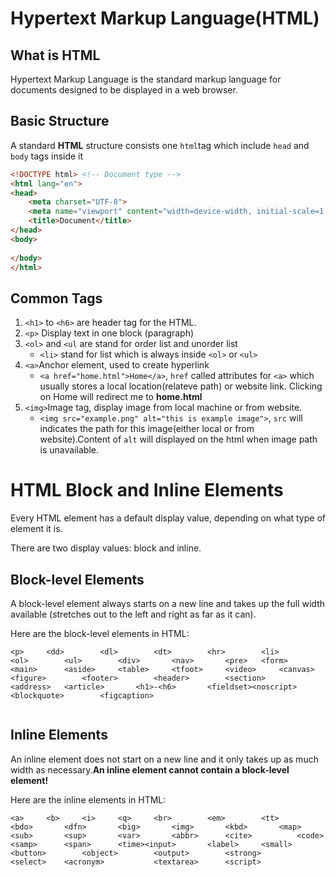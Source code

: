 # Hypertext Markup Language(HTML)

## What is HTML

Hypertext Markup Language is the standard markup language for documents designed to be displayed in a web browser. 

## Basic Structure

A standard **HTML** structure consists one `html`tag which include `head` and `body` tags inside it

```html
<!DOCTYPE html> <!-- Document type -->
<html lang="en">
<head>
    <meta charset="UTF-8">
    <meta name="viewport" content="width=device-width, initial-scale=1.0">
    <title>Document</title>
</head>
<body>
    
</body>
</html>
```

## Common Tags

1. `<h1>` to `<h6>` are header tag for the HTML.
2. `<p>` Display text in one block (paragraph)
3. `<ol>` and `<ul` are stand for order list and unorder list
   - `<li>` stand for list which is always inside `<ol>` or `<ul>`
4. `<a>`Anchor element, used to create hyperlink
   - `<a href="home.html">Home</a>`, `href` called attributes for `<a>` which usually stores a local location(relateve path) or website link. Clicking on Home will redirect me to **home.html**
5. `<img>`Image tag, display image from local machine or from website.
   - `<img src="example.png" alt="this is example image">`, `src` will indicates the path for this image(either local or from website).Content of `alt` will displayed on the html when image path is unavailable.

# HTML Block and Inline Elements

Every HTML element has a default display value, depending on what type of element it is.

There are two display values: block and inline.

## Block-level Elements

A block-level element always starts on a new line and takes up the full width available (stretches out to the left and right as far as it can).

Here are the block-level elements in HTML:

```
<p>		<dd>		<dl>		<dt>		<hr>		<li>		<ol>		<ul>		<div>		<nav>		<pre>	<form>		<main>		<aside>		<table>		<tfoot>		<video>		<canvas>		<figure>		<footer>		<header>		<section>		<address> 	<article>		<h1>-<h6>		<fieldset><noscript>		<blockquote>		<figcaption>	
									
```

## Inline Elements

An inline element does not start on a new line and it only takes up as much width as necessary.**An inline element cannot contain a block-level element!**

Here are the inline elements in HTML:

```
<a>		<b>		<i>		<q>		<br>		<em>		<tt>		<bdo>		<dfn>		<big>		<img>		<kbd>		<map>	<sub>		<sup>		<var>		<abbr>		<cite>			<code>		<samp>		<span>		<time><input>		<label>		<small>		<button>		<object>		<output>		<strong>		<select>	<acronym>			<textarea>		<script>
```



